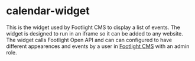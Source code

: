 # calendar-widget

This is the widget used by Footlight CMS to display a list of events. The widget is designed to run in an iframe so it can be added to any website. The widget calls Footlight Open API and can can configured to have different appearences and events by a user in [Footlight CMS](https://cms.footlight.io) with an admin role.
